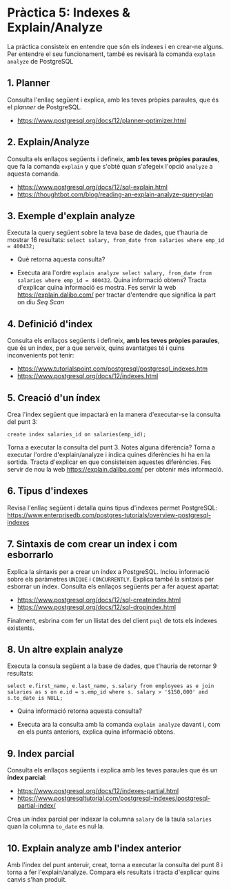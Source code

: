 # Pràctica 5: Indexes & Explain/Analyze

La pràctica consisteix en entendre que són els indexes i en crear-ne alguns. Per entendre el seu funcionament, també es revisarà la comanda `explain analyze` de PostgreSQL

## 1. Planner

Consulta l'enllaç següent i explica, amb les teves pròpies paraules, que és el *planner* de PostgreSQL.

* https://www.postgresql.org/docs/12/planner-optimizer.html

## 2. Explain/Analyze

Consulta els enllaços següents i defineix, **amb les teves pròpies paraules**, que fa la comanda `explain` y que s'obté quan s'afegeix l'opció `analyze` a aquesta comanda.

* https://www.postgresql.org/docs/12/sql-explain.html
* https://thoughtbot.com/blog/reading-an-explain-analyze-query-plan

## 3. Exemple d'explain analyze

Executa la query següent sobre la teva base de dades, que t'hauria de mostrar 16 resultats: `select salary, from_date from salaries where emp_id = 400432;` 

* Què retorna aquesta consulta?

* Executa ara l'ordre `explain analyze select salary, from_date from salaries where emp_id = 400432`. Quina informació obtens? Tracta d'explicar quina informació es mostra. Fes servir la web https://explain.dalibo.com/ per tractar d'entendre que significa la part on diu *Seq Scan* 

## 4. Definició d'index

Consulta els enllaços següents i defineix, **amb les teves pròpies paraules**, que és un index, per a que serveix, quins avantatges té i quins inconvenients pot tenir:

* https://www.tutorialspoint.com/postgresql/postgresql_indexes.htm
* https://www.postgresql.org/docs/12/indexes.html

## 5. Creació d'un índex

Crea l'index següent que impactarà en la manera d'executar-se la consulta del punt 3:

    create index salaries_id on salaries(emp_id);

Torna a executar la consulta del punt 3. Notes alguna diferència? Torna a executar l'ordre d'explain/analyze i indica quines diferències hi ha en la sortida. Tracta d'explicar en que consisteixen aquestes diferències. Fes servir de nou la web https://explain.dalibo.com/  per obtenir més informació.

## 6. Tipus d'indexes

Revisa l'enllaç següent i detalla quins tipus d'indexes permet PostgreSQL:
https://www.enterprisedb.com/postgres-tutorials/overview-postgresql-indexes

## 7. Sintaxis de com crear un index i com esborrarlo

Explica la sintaxis per a crear un índex a PostgreSQL. Inclou informació sobre els paràmetres `UNIQUE` i `CONCURRENTLY`. Explica també la sintaxis per esborrar un índex. Consulta els enllaços següents per a fer aquest apartat:

* https://www.postgresql.org/docs/12/sql-createindex.html
* https://www.postgresql.org/docs/12/sql-dropindex.html

Finalment, esbrina com fer un llistat des del client `psql` de tots els indexes existents.

## 8. Un altre explain analyze

Executa la consula següent a la base de dades, que t'hauria de retornar 9 resultats:

	select e.first_name, e.last_name, s.salary from employees as e join salaries as s on e.id = s.emp_id where s. salary > '$150,000' and s.to_date is NULL; 

* Quina informació retorna aquesta consulta?

* Executa ara la consulta amb la comanda `explain analyze` davant i, com en els punts anteriors, explica quina informació obtens.

## 9. Index parcial

Consulta els enllaços següents i explica amb les teves paraules que és un **índex parcial**:

* https://www.postgresql.org/docs/12/indexes-partial.html
* https://www.postgresqltutorial.com/postgresql-indexes/postgresql-partial-index/

Crea un índex parcial per indexar la columna `salary` de la taula `salaries` quan la columna `to_date` es nul·la.

## 10. Explain analyze amb l'index anterior

Amb l'index del punt anteruir, creat, torna a executar la consulta del punt 8 i torna a fer l'explain/analyze. Compara els resultats i tracta d'explicar quins canvis s'han produït.

